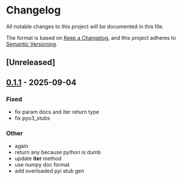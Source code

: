 # Changelog

All notable changes to this project will be documented in this file.

The format is based on [Keep a Changelog](https://keepachangelog.com/en/1.0.0/),
and this project adheres to [Semantic Versioning](https://semver.org/spec/v2.0.0.html).

## [Unreleased]

## [0.1.1](https://github.com/alphal00p/spenso/compare/spynso3-v0.1.0...spynso3-v0.1.1) - 2025-09-04

### Fixed

- fix param docs and iter return type
- fix pyo3_stubs

### Other

- again
- return any because python is dumb
- update __iter__ method
- use numpy doc format
- add overloaded pyi stub gen
